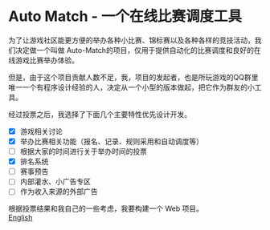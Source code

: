 # Auto Match - 一个在线比赛调度工具

为了让游戏社区能更方便的举办各种小比赛、锦标赛以及各种各样的竞技活动，我们决定做一个叫做 Auto-Match的项目，仅用于提供自动化的比赛调度和良好的在线游戏比赛举办体验。  

但是，由于这个项目贡献人数不足，我，项目的发起者，也是所玩游戏的QQ群里唯一一个有程序设计经验的人，决定从一个小型的版本做起，把它作为群友的小工具。  

经过投票之后，我选择了下面几个主要特性优先设计开发。  

- [x] 游戏相关讨论
- [x] 举办比赛相关功能（报名、记录、规则采用和自动调度等）
- [ ] 根据大家的时间进行关于举办时间的投票
- [x] 排名系统
- [ ] 赛事预告
- [ ] 内部灌水、小广告专区
- [ ] 作为收入来源的外部广告

根据投票结果和我自己的一些考虑，我要构建一个 Web 项目。  
[English](/readme.md)
